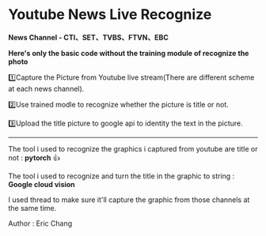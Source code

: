 # Youtube News Live Recognize
**News Channel - CTI、SET、TVBS、FTVN、EBC**

**Here's only the basic code without the training module of recognize the photo**

:one:Capture the Picture from Youtube live stream(There are different scheme at each news channel).

:two:Use trained modle to recognize whether the picture is title or not.

:three:Upload the title picture to google api to identity the text in the picture.

---

The tool i used to recognize the graphics i captured from youtube are title or not : **pytorch** :+1:

The tool i used to recognize and turn the title in the graphic to string : **Google cloud vision**

I used thread to make sure it'll capture the graphic from those channels at the same time.

Author : Eric Chang
